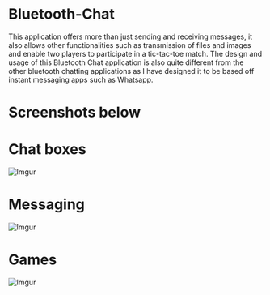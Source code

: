 # Bluetooth-Chat

This application offers more than just sending and receiving messages, it also allows other functionalities such as transmission of files
and images and enable two players to participate in a tic-tac-toe match. The design and usage of this Bluetooth Chat application is also
quite different from the other bluetooth chatting applications as I have designed it to be based off instant messaging apps such as
Whatsapp.

# Screenshots below
# Chat boxes
![Imgur](https://i.imgur.com/MIW2xOj.png)

# Messaging
![Imgur](https://i.imgur.com/f4Ksi1s.jpg)

# Games
![Imgur](https://i.imgur.com/aqbsueo.png)
